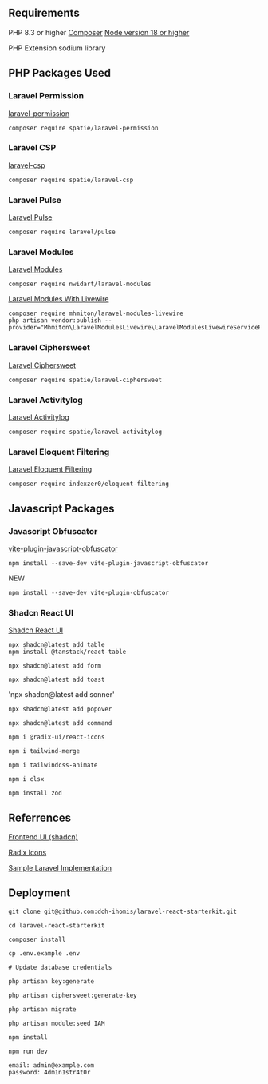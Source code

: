 ## Requirements

PHP 8.3 or higher
[Composer](https://getcomposer.org/)
[Node version 18 or higher](https://nodejs.org/en/download)

PHP Extension
sodium library


## PHP Packages Used

### Laravel Permission

[laravel-permission](https://spatie.be/docs/laravel-permission/v6/introduction)

`composer require spatie/laravel-permission`

### Laravel CSP

[laravel-csp](https://github.com/spatie/laravel-csp)

`composer require spatie/laravel-csp`

### Laravel Pulse

[Laravel Pulse](https://pulse.laravel.com/)

`composer require laravel/pulse`

### Laravel Modules

[Laravel Modules](https://nwidart.com/laravel-modules/v6/introduction)

`composer require nwidart/laravel-modules`

[Laravel Modules With Livewire](https://github.com/mhmiton/laravel-modules-livewire)
```
composer require mhmiton/laravel-modules-livewire
php artisan vendor:publish --provider="Mhmiton\LaravelModulesLivewire\LaravelModulesLivewireServiceProvider"
```


### Laravel Ciphersweet

[Laravel Ciphersweet](https://github.com/spatie/laravel-ciphersweet)

`composer require spatie/laravel-ciphersweet`

### Laravel Activitylog

[Laravel Activitylog](https://spatie.be/docs/laravel-activitylog/v4/introduction)

`composer require spatie/laravel-activitylog`

### Laravel Eloquent Filtering

[Laravel Eloquent Filtering](https://docs.eloquentfiltering.com/v2/introduction/eloquent-filtering)

`composer require indexzer0/eloquent-filtering`


## Javascript Packages

### Javascript Obfuscator

[vite-plugin-javascript-obfuscator](https://github.com/elmeet/vite-plugin-javascript-obfuscator?tab=readme-ov-file)

`npm install --save-dev vite-plugin-javascript-obfuscator`


NEW

`npm install --save-dev vite-plugin-obfuscator`



### Shadcn React UI

[Shadcn React UI](https://ui.shadcn.com/)

```
npx shadcn@latest add table
npm install @tanstack/react-table
```

`npx shadcn@latest add form`

`npx shadcn@latest add toast`

'npx shadcn@latest add sonner'

`npx shadcn@latest add popover`

`npx shadcn@latest add command`

`npm i @radix-ui/react-icons`

`npm i tailwind-merge`

`npm i tailwindcss-animate`

`npm i clsx`

`npm install zod`


## Referrences

[Frontend UI (shadcn)](https://ui.shadcn.com)

[Radix Icons](https://www.radix-ui.com/icons)

[Sample Laravel Implementation](https://github.com/raprmdn/laravel-inertia-datatable)


## Deployment

```
git clone git@github.com:doh-ihomis/laravel-react-starterkit.git

cd laravel-react-starterkit

composer install

cp .env.example .env

# Update database credentials

php artisan key:generate

php artisan ciphersweet:generate-key

php artisan migrate

php artisan module:seed IAM

npm install

npm run dev
```


```
email: admin@example.com
password: 4dm1n1str4t0r
```
